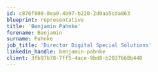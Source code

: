 ```yaml
---
id: c876f808-0ea0-4b97-b220-2d0aa5cda863
blueprint: representative
title: 'Benjamin Pahnke'
forename: Benjamin
surname: Pahnke
job_title: 'Director Digital Special Solutions'
linkedin_handle: benjamin-pahnke
client: 3fb97b78-7ff5-4ace-9bd8-b2037668b440
---
```

